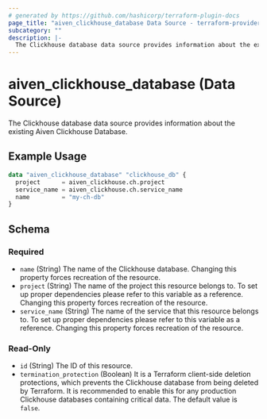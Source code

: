 ```yaml
---
# generated by https://github.com/hashicorp/terraform-plugin-docs
page_title: "aiven_clickhouse_database Data Source - terraform-provider-aiven"
subcategory: ""
description: |-
  The Clickhouse database data source provides information about the existing Aiven Clickhouse Database.
---
```


# aiven_clickhouse_database (Data Source)

The Clickhouse database data source provides information about the existing Aiven Clickhouse Database.

## Example Usage

```terraform
data "aiven_clickhouse_database" "clickhouse_db" {
  project      = aiven_clickhouse.ch.project
  service_name = aiven_clickhouse.ch.service_name
  name         = "my-ch-db"
}
```

<!-- schema generated by tfplugindocs -->
## Schema

### Required

- `name` (String) The name of the Clickhouse database. Changing this property forces recreation of the resource.
- `project` (String) The name of the project this resource belongs to. To set up proper dependencies please refer to this variable as a reference. Changing this property forces recreation of the resource.
- `service_name` (String) The name of the service that this resource belongs to. To set up proper dependencies please refer to this variable as a reference. Changing this property forces recreation of the resource.

### Read-Only

- `id` (String) The ID of this resource.
- `termination_protection` (Boolean) It is a Terraform client-side deletion protections, which prevents the Clickhouse database from being deleted by Terraform. It is recommended to enable this for any production Clickhouse databases containing critical data. The default value is `false`.
